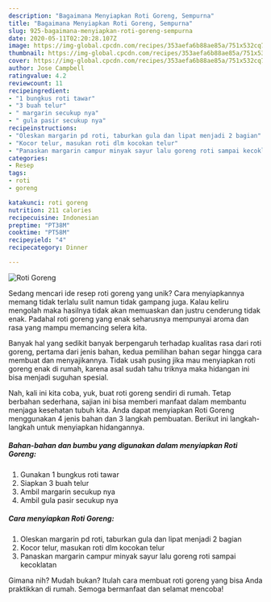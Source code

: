 ```yaml
---
description: "Bagaimana Menyiapkan Roti Goreng, Sempurna"
title: "Bagaimana Menyiapkan Roti Goreng, Sempurna"
slug: 925-bagaimana-menyiapkan-roti-goreng-sempurna
date: 2020-05-11T02:20:28.107Z
image: https://img-global.cpcdn.com/recipes/353aefa6b88ae85a/751x532cq70/roti-goreng-foto-resep-utama.jpg
thumbnail: https://img-global.cpcdn.com/recipes/353aefa6b88ae85a/751x532cq70/roti-goreng-foto-resep-utama.jpg
cover: https://img-global.cpcdn.com/recipes/353aefa6b88ae85a/751x532cq70/roti-goreng-foto-resep-utama.jpg
author: Jose Campbell
ratingvalue: 4.2
reviewcount: 11
recipeingredient:
- "1 bungkus roti tawar"
- "3 buah telur"
- " margarin secukup nya"
- " gula pasir secukup nya"
recipeinstructions:
- "Oleskan margarin pd roti, taburkan gula dan lipat menjadi 2 bagian"
- "Kocor telur, masukan roti dlm kocokan telur"
- "Panaskan margarin campur minyak sayur lalu goreng roti sampai kecoklatan"
categories:
- Resep
tags:
- roti
- goreng

katakunci: roti goreng 
nutrition: 211 calories
recipecuisine: Indonesian
preptime: "PT38M"
cooktime: "PT58M"
recipeyield: "4"
recipecategory: Dinner

---
```



![Roti Goreng](https://img-global.cpcdn.com/recipes/353aefa6b88ae85a/751x532cq70/roti-goreng-foto-resep-utama.jpg)

Sedang mencari ide resep roti goreng yang unik? Cara menyiapkannya memang tidak terlalu sulit namun tidak gampang juga. Kalau keliru mengolah maka hasilnya tidak akan memuaskan dan justru cenderung tidak enak. Padahal roti goreng yang enak seharusnya mempunyai aroma dan rasa yang mampu memancing selera kita.



Banyak hal yang sedikit banyak berpengaruh terhadap kualitas rasa dari roti goreng, pertama dari jenis bahan, kedua pemilihan bahan segar hingga cara membuat dan menyajikannya. Tidak usah pusing jika mau menyiapkan roti goreng enak di rumah, karena asal sudah tahu triknya maka hidangan ini bisa menjadi suguhan spesial.


Nah, kali ini kita coba, yuk, buat roti goreng sendiri di rumah. Tetap berbahan sederhana, sajian ini bisa memberi manfaat dalam membantu menjaga kesehatan tubuh kita. Anda dapat menyiapkan Roti Goreng menggunakan 4 jenis bahan dan 3 langkah pembuatan. Berikut ini langkah-langkah untuk menyiapkan hidangannya.

<!--inarticleads1-->

##### Bahan-bahan dan bumbu yang digunakan dalam menyiapkan Roti Goreng:

1. Gunakan 1 bungkus roti tawar
1. Siapkan 3 buah telur
1. Ambil  margarin secukup nya
1. Ambil  gula pasir secukup nya




<!--inarticleads2-->

##### Cara menyiapkan Roti Goreng:

1. Oleskan margarin pd roti, taburkan gula dan lipat menjadi 2 bagian
1. Kocor telur, masukan roti dlm kocokan telur
1. Panaskan margarin campur minyak sayur lalu goreng roti sampai kecoklatan




Gimana nih? Mudah bukan? Itulah cara membuat roti goreng yang bisa Anda praktikkan di rumah. Semoga bermanfaat dan selamat mencoba!
